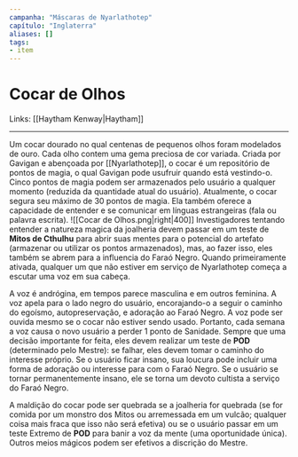 ```yaml
---
campanha: "Máscaras de Nyarlathotep"
capítulo: "Inglaterra"
aliases: []
tags: 
- item
---
```


# Cocar de Olhos

Links: [[Haytham Kenway|Haytham]]

---
Um cocar dourado no qual centenas de pequenos olhos foram modelados de ouro. Cada olho contem uma gema preciosa de cor variada. Criada por Gavigan e abençoada por [[Nyarlathotep]], o cocar é um repositório de pontos de magia, o qual Gavigan pode usufruir quando está vestindo-o. Cinco pontos de magia podem ser armazenados pelo usuário a qualquer momento (reduzida da quantidade atual do usuário). Atualmente, o cocar segura seu máximo de 30 pontos de magia. Ela também oferece a capacidade de entender e se comunicar em línguas estrangeiras (fala ou palavra escrita).
![[Cocar de Olhos.png|right|400]]
Investigadores tentando entender a natureza magica da joalheria devem passar em um teste de **Mitos de Cthulhu** para abrir suas mentes para o potencial do artefato (armazenar ou utilizar os pontos armazenados), mas, ao fazer isso, eles também se abrem para a influencia do Faraó Negro. Quando primeiramente ativada, qualquer um que não estiver em serviço de Nyarlathotep começa a escutar uma voz em sua cabeça.

A voz é andrógina, em tempos parece masculina e em outros feminina. A voz apela para o lado negro do usuário, encorajando-o a seguir o caminho do egoísmo, autopreservação, e adoração ao Faraó Negro. A voz pode ser ouvida mesmo se o cocar não estiver sendo usado. Portanto, cada semana a voz causa o novo usuário a perder 1 ponto de Sanidade. Sempre que uma decisão importante for feita, eles devem realizar um teste de **POD** (determinado pelo Mestre): se falhar, eles devem tomar o caminho do interesse próprio. Se o usuário ficar insano, sua loucura pode incluir uma forma de adoração ou interesse para com o Faraó Negro. Se o usuário se tornar permanentemente insano, ele se torna um devoto cultista a serviço do Faraó Negro.

A maldição do cocar pode ser quebrada se a joalheria for quebrada (se for comida por um monstro dos Mitos ou arremessada em um vulcão; qualquer coisa mais fraca que isso não será efetiva) ou se o usuário passar em um teste Extremo de **POD** para banir a voz da mente (uma oportunidade única). Outros meios mágicos podem ser efetivos a discrição do Mestre.